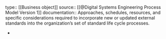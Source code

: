 type:: [[Business object]]
source:: [[@Digital Systems Engineering Process Model Version 1]]
documentation:: Approaches, schedules, resources, and specific considerations required to incorporate new or updated external standards into the organization’s set of standard life cycle processes.

-